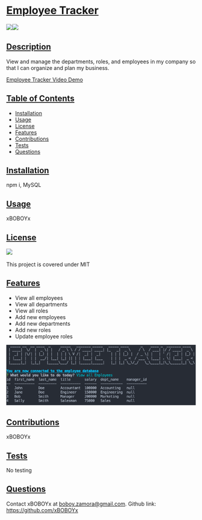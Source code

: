 # <ins>Employee Tracker</ins>

![](https://img.shields.io/badge/Node.js-43853D?style=for-the-badge&logo=node.js&logoColor=white)![](https://img.shields.io/badge/MySQL-00000F?style=for-the-badge&logo=mysql&logoColor=white)

## <ins>Description</ins>

View and manage the departments, roles, and employees in my company so that I can organize and plan my business.

[Employee Tracker Video Demo](https://www.youtube.com/watch?v=6OVuB3vHK3Y)

## <ins>Table of Contents</ins>

- [Installation](#installation)
- [Usage](#usage)
- [License](#license)
- [Features](#features)
- [Contributions](#contributions)
- [Tests](#tests)
- [Questions](#questions)

## <ins>Installation</ins>

npm i, MySQL

## <ins>Usage</ins>

xBOBOYx

## <ins>License</ins>

![](https://img.shields.io/badge/License-MIT%20-blue?style=flat-square)

This project is covered under MIT

## <ins>Features</ins>

- View all employees
- View all departments
- View all roles
- Add new employees
- Add new departments
- Add new roles
- Update employee roles

![pic](Assets/employeeTracker.png)

## <ins>Contributions

xBOBOYx
## <ins>Tests</ins>

No testing
## <ins>Questions</ins>
Contact xBOBOYx at boboy.zamora@gmail.com. Github link: https://github.com/xBOBOYx